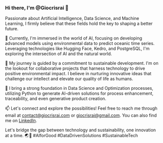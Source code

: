 ### Hi there, I'm @Giocrisrai 👋

Passionate about Artificial Intelligence, Data Science, and Machine Learning, I firmly believe that these fields hold the key to shaping a better future.

🌊 Currently, I'm immersed in the world of AI, focusing on developing advanced models using environmental data to predict oceanic time series. Leveraging technologies like Hugging Face, Kedro, and PostgreSQL, I'm exploring the intersection of AI and the natural world.

🌱 My journey is guided by a commitment to sustainable development. I'm on the lookout for collaborative projects that harness technology to drive positive environmental impact. I believe in nurturing innovative ideas that challenge our intellect and elevate our quality of life as humans.

🚀 I bring a strong foundation in Data Science and Optimization processes, utilizing Python to generate AI-driven solutions for process enhancement, traceability, and even generative product creation.

📫 Let's connect and explore the possibilities! Feel free to reach me through email at contact@giocrisrai.com or giocrisrai@gmail.com. You can also find me on [LinkedIn](https://www.linkedin.com/in/giocrisrai/).

Let's bridge the gap between technology and sustainability, one innovation at a time. 🌏🤝 #AIforGood #DataDrivenSolutions #SustainableTech
